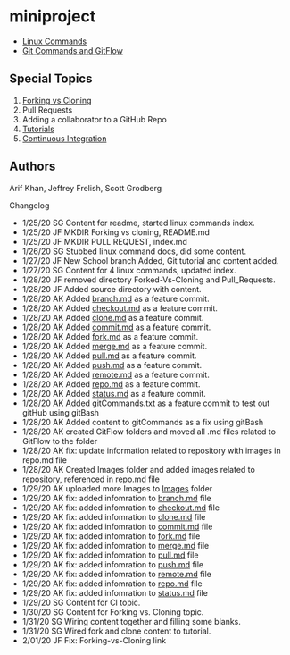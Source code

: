 # miniproject

* [Linux Commands](/linux/index.md)
* [Git Commands and GitFlow](/GitFlow/index.md)

## Special Topics
1. [Forking vs Cloning](https://github.com/jfrelish/miniproject/tree/school/Forking-Vs-Cloning)
2. Pull Requests
3. Adding a collaborator to a GitHub Repo
4. [Tutorials](Tutorials/Step-by-step.md)
5. [Continuous Integration](CI.md)


## Authors
Arif Khan, Jeffrey Frelish, Scott Grodberg

Changelog
* 1/25/20 SG Content for readme, started linux commands index.
* 1/25/20 JF MKDIR Forking vs cloning, README.md
* 1/25/20 JF MKDIR PULL REQUEST, index.md
* 1/26/20 SG Stubbed linux command docs, did some content.
* 1/27/20 JF New School branch Added, Git tutorial and content added.
* 1/27/20 SG Content for 4 linux commands, updated index.
* 1/28/20 JF removed directory Forked-Vs-Cloning and Pull_Requests.
* 1/28/20 JF Added source directory with content.
* 1/28/20 AK Added [branch.md](GitFlow/branch.md) as a feature commit.
* 1/28/20 AK Added [checkout.md](GitFlow/checkout.md) as a feature commit.
* 1/28/20 AK Added [clone.md](GitFlow/clone.md) as a feature commit.
* 1/28/20 AK Added [commit.md](GitFlow/commit.md) as a feature commit.
* 1/28/20 AK Added [fork.md](GitFlow/fork.md) as a feature commit.
* 1/28/20 AK Added [merge.md](GitFlow/merge.md) as a feature commit.
* 1/28/20 AK Added [pull.md](GitFlow/pull.md) as a feature commit.
* 1/28/20 AK Added [push.md](GitFlow/push.md) as a feature commit.
* 1/28/20 AK Added [remote.md](GitFlow/remote.md) as a feature commit.
* 1/28/20 AK Added [repo.md](GitFlow/repo.md) as a feature commit.
* 1/28/20 AK Added [status.md](GitFlow/status.md) as a feature commit.
* 1/28/20 AK Added gitCommands.txt as a feature commit to test out gitHub using gitBash
* 1/28/20 AK Added content to gitCommands as a fix using gitBash
* 1/28/20 AK created GitFlow folders and moved all .md files related to GitFlow to the folder
* 1/28/20 AK fix: update information related to repository with images in repo.md file
* 1/28/20 AK Created Images folder and added images related to repository, referenced in repo.md file
* 1/29/20 AK uploaded more Images to [Images](https://github.com/jfrelish/miniproject/tree/gitFlow/Images) folder
* 1/29/20 AK fix: added infomration to [branch.md](GitFlow/branch.md) file
* 1/29/20 AK fix: added infomration to [checkout.md](GitFlow/checkout.md) file
* 1/29/20 AK fix: added infomration to [clone.md](GitFlow/clone.md) file
* 1/29/20 AK fix: added infomration to [commit.md](GitFlow/commit.md) file
* 1/29/20 AK fix: added infomration to [fork.md](GitFlow/fork.md) file
* 1/29/20 AK fix: added infomration to [merge.md](GitFlow/merge.md) file
* 1/29/20 AK fix: added infomration to [pull.md](GitFlow/pull.md) file
* 1/29/20 AK fix: added infomration to [push.md](GitFlow/push.md) file
* 1/29/20 AK fix: added infomration to [remote.md](GitFlow/remote.md) file
* 1/29/20 AK fix: added infomration to [repo.md](GitFlow/repo.md) file
* 1/29/20 AK fix: added infomration to [status.md](GitFlow/status.md) file
* 1/29/20 SG Content for CI topic.
* 1/30/20 SG Content for Forking vs. Cloning topic.
* 1/31/20 SG Wiring content together and filling some blanks.
* 1/31/20 SG Wired fork and clone content to tutorial.
* 2/01/20 JF Fix: Forking-vs-Cloning link
